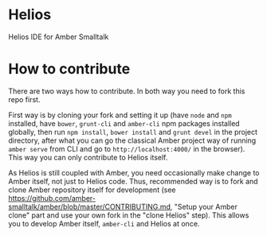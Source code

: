 Helios
======

Helios IDE for Amber Smalltalk

How to contribute
====

There are two ways how to contribute. In both way you need to fork this repo first.

First way is by cloning your fork and setting it up (have `node` and `npm` installed,
have `bower`, `grunt-cli` and `amber-cli` npm packages installed globally,
then run `npm install`, `bower install` and `grunt devel` in the project directory,
after what you can go the classical Amber project way of running `amber serve` from CLI
and go to `http://localhost:4000/` in the browser). This way you can only contribute
to Helios itself.

As Helios is still coupled with Amber, you need occasionally make change to Amber itself,
not just to Helios code. Thus, recommended way is to fork and clone Amber repository itself
for development (see https://github.com/amber-smalltalk/amber/blob/master/CONTRIBUTING.md,
"Setup your Amber clone" part and use your own fork in the "clone Helios" step).
This allows you to develop Amber itself, `amber-cli` and Helios at once.
